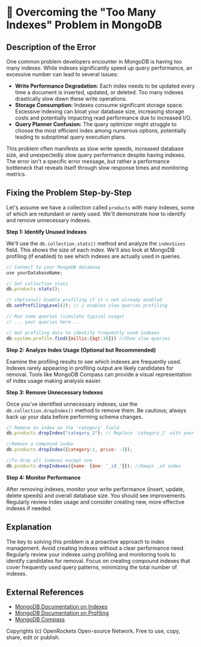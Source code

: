 # 🐞 Overcoming the "Too Many Indexes" Problem in MongoDB


## Description of the Error

One common problem developers encounter in MongoDB is having too many indexes. While indexes significantly speed up query performance, an excessive number can lead to several issues:

* **Write Performance Degradation:**  Each index needs to be updated every time a document is inserted, updated, or deleted.  Too many indexes drastically slow down these write operations.
* **Storage Consumption:** Indexes consume significant storage space.  Excessive indexing can bloat your database size, increasing storage costs and potentially impacting read performance due to increased I/O.
* **Query Planner Confusion:** The query optimizer might struggle to choose the most efficient index among numerous options, potentially leading to suboptimal query execution plans.

This problem often manifests as slow write speeds, increased database size, and unexpectedly slow query performance despite having indexes.  The error isn't a specific error message, but rather a performance bottleneck that reveals itself through slow response times and monitoring metrics.

## Fixing the Problem Step-by-Step

Let's assume we have a collection called `products` with many indexes, some of which are redundant or rarely used.  We'll demonstrate how to identify and remove unnecessary indexes.

**Step 1: Identify Unused Indexes**

We'll use the `db.collection.stats()` method and analyze the `indexSizes` field. This shows the size of each index.  We'll also look at MongoDB profiling (if enabled) to see which indexes are actually used in queries.

```javascript
// Connect to your MongoDB database
use yourDatabaseName;

// Get collection stats
db.products.stats();

// (Optional) Enable profiling if it's not already enabled
db.setProfilingLevel(2); // 2 enables slow queries profiling

// Run some queries (simulate typical usage)
// ... your queries here ...

// Get profiling data to identify frequently used indexes
db.system.profile.find({millis:{$gt:10}}) //Show slow queries
```


**Step 2: Analyze Index Usage (Optional but Recommended)**

Examine the profiling results to see which indexes are frequently used.  Indexes rarely appearing in profiling output are likely candidates for removal. Tools like MongoDB Compass can provide a visual representation of index usage making analysis easier.

**Step 3: Remove Unnecessary Indexes**

Once you've identified unnecessary indexes, use the `db.collection.dropIndex()` method to remove them.  Be cautious; always back up your data before performing schema changes.

```javascript
// Remove an index on the 'category' field
db.products.dropIndex("category_1"); // Replace 'category_1' with your index name

//Remove a compound index
db.products.dropIndex({category:1, price: -1});

//To drop all indexes except one
db.products.dropIndexes({name: {$ne: '_id_'}}); //Keeps _id index
```


**Step 4: Monitor Performance**

After removing indexes, monitor your write performance (insert, update, delete speeds) and overall database size. You should see improvements. Regularly review index usage and consider creating new, more effective indexes if needed.


## Explanation

The key to solving this problem is a proactive approach to index management. Avoid creating indexes without a clear performance need.  Regularly review your indexes using profiling and monitoring tools to identify candidates for removal.  Focus on creating compound indexes that cover frequently used query patterns, minimizing the total number of indexes.

## External References

* [MongoDB Documentation on Indexes](https://www.mongodb.com/docs/manual/indexes/)
* [MongoDB Documentation on Profiling](https://www.mongodb.com/docs/manual/tutorial/profile-operations/)
* [MongoDB Compass](https://www.mongodb.com/products/compass)


Copyrights (c) OpenRockets Open-source Network. Free to use, copy, share, edit or publish.

